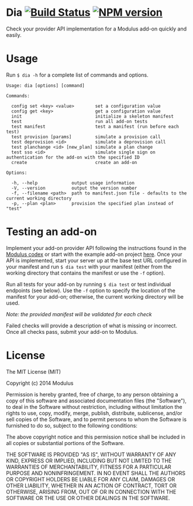Dia [![Build Status](https://travis-ci.org/onmodulus/dia.svg?branch=master)](https://travis-ci.org/onmodulus/dia) [![NPM version](https://badge.fury.io/js/dia.svg)](http://badge.fury.io/js/dia)
===

Check your provider API implementation for a Modulus add-on quickly and easily.

# Usage

Run `$ dia -h` for a complete list of commands and options.

    Usage: dia [options] [command]

    Commands:

      config set <key> <value>        set a configuration value
      config get <key>                get a configuration value
      init                            initialize a skeleton manifest
      test                            run all add-on tests
      test manifest                   test a manifest (run before each test)
      test provision [params]         simulate a provision call
      test deprovision <id>           simulate a deprovision call
      test planchange <id> [new_plan] simulate a plan change
      test sso <id>                   simulate single sign on authentication for the add-on with the specified ID
      create                          create an add-on

    Options:

      -h, --help             output usage information
      -V, --version          output the version number
      -f, --filename <path>  path to manifest.json file - defaults to the current working directory
      -p, --plan <plan>      provision the specified plan instead of "test"

# Testing an add-on

Implement your add-on provider API following the instructions found in the
[Modulus codex](https://modulus.io/docs/addons/provider-api) or start with the
example add-on project [here](https://github.com/fiveisprime/example-addon).
Once your API is implemented, start your server up at the base test URL
configured in your manifest and run `$ dia test` with your manifest (either from
the working directory that contains the manifest or use the `-f` option).

Run all tests for your add-on by running `$ dia test` or test individual
endpoints (see below). Use the `-f` option to specify the location of the
manifest for your add-on; otherwise, the current working directory will be used.

_Note: the provided manifest will be validated for each check_

Failed checks will provide a description of what is missing or incorrect. Once
all checks pass, submit your add-on to Modulus.

# License

The MIT License (MIT)

Copyright (c) 2014 Modulus

Permission is hereby granted, free of charge, to any person obtaining a copy of
this software and associated documentation files (the "Software"), to deal in
the Software without restriction, including without limitation the rights to
use, copy, modify, merge, publish, distribute, sublicense, and/or sell copies of
the Software, and to permit persons to whom the Software is furnished to do so,
subject to the following conditions:

The above copyright notice and this permission notice shall be included in all
copies or substantial portions of the Software.

THE SOFTWARE IS PROVIDED "AS IS", WITHOUT WARRANTY OF ANY KIND, EXPRESS OR
IMPLIED, INCLUDING BUT NOT LIMITED TO THE WARRANTIES OF MERCHANTABILITY, FITNESS
FOR A PARTICULAR PURPOSE AND NONINFRINGEMENT. IN NO EVENT SHALL THE AUTHORS OR
COPYRIGHT HOLDERS BE LIABLE FOR ANY CLAIM, DAMAGES OR OTHER LIABILITY, WHETHER
IN AN ACTION OF CONTRACT, TORT OR OTHERWISE, ARISING FROM, OUT OF OR IN
CONNECTION WITH THE SOFTWARE OR THE USE OR OTHER DEALINGS IN THE SOFTWARE.
